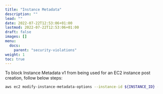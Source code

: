 ```yaml
---
title: "Instance Metadata"
description: ""
lead: ""
date: 2022-07-22T12:53:06+01:00
lastmod: 2022-07-22T12:53:06+01:00
draft: false
images: []
menu: 
  docs:
    parent: "security-violations"
weight: 1
toc: true
---
```


To block Instance Metadata v1 from being used for an EC2 instance post creation, follow below steps:

```bash
aws ec2 modify-instance-metadata-options --instance-id ${INSTANCE_ID} --http-tokens required --http-endpoint enabled
```
